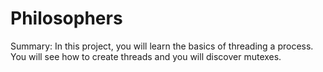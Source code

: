 # Philosophers

Summary: In this project, you will learn the basics of threading a process. You will see how to create threads and you will discover mutexes.
